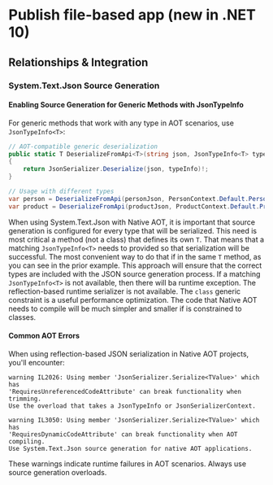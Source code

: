# Publish file-based app (new in .NET 10)
## Relationships & Integration
### System.Text.Json Source Generation
#### Enabling Source Generation for Generic Methods with JsonTypeInfo

For generic methods that work with any type in AOT scenarios, use `JsonTypeInfo<T>`:

```csharp
// AOT-compatible generic deserialization
public static T DeserializeFromApi<T>(string json, JsonTypeInfo<T> typeInfo) where T : class
{
    return JsonSerializer.Deserialize(json, typeInfo)!;
}

// Usage with different types
var person = DeserializeFromApi(personJson, PersonContext.Default.Person);
var product = DeserializeFromApi(productJson, ProductContext.Default.Product);
```

When using System.Text.Json with Native AOT, it is important that source generation is configured for every type that will be serialized. This need is most critical a method (not a class) that defines its own `T`. That means that a matching `JsonTypeInfo<T>` needs to provided so that serialization will be successful. The most convenient way to do that if in the same `T` method, as you can see in the prior example. This approach will ensure that the correct types are included with the JSON source generation process. If a matching `JsonTypeInfo<T>` is not available, then there will ba runtime exception. The reflection-based runtime serializer is not available. The `class` generic constraint is a useful performance optimization. The code that Native AOT needs to compile will be much simpler and smaller if is constrained to classes.

#### Common AOT Errors

When using reflection-based JSON serialization in Native AOT projects, you'll encounter:

```
warning IL2026: Using member 'JsonSerializer.Serialize<TValue>' which has
'RequiresUnreferencedCodeAttribute' can break functionality when trimming.
Use the overload that takes a JsonTypeInfo or JsonSerializerContext.

warning IL3050: Using member 'JsonSerializer.Serialize<TValue>' which has
'RequiresDynamicCodeAttribute' can break functionality when AOT compiling.
Use System.Text.Json source generation for native AOT applications.
```

These warnings indicate runtime failures in AOT scenarios. Always use source generation overloads.

